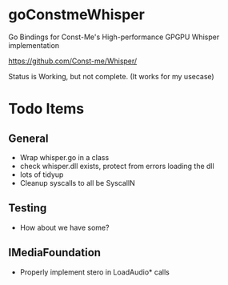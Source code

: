 # goConstmeWhisper

Go Bindings for Const-Me's High-performance GPGPU Whisper implementation

https://github.com/Const-me/Whisper/

Status is Working, but not complete. (It works for my usecase)

# Todo Items
## General
- Wrap whisper.go in a class
- check whisper.dll exists, protect from errors loading the dll
- lots of tidyup
- Cleanup syscalls to all be SyscallN

## Testing
- How about we have some?

## IMediaFoundation
- Properly implement stero in LoadAudio* calls


